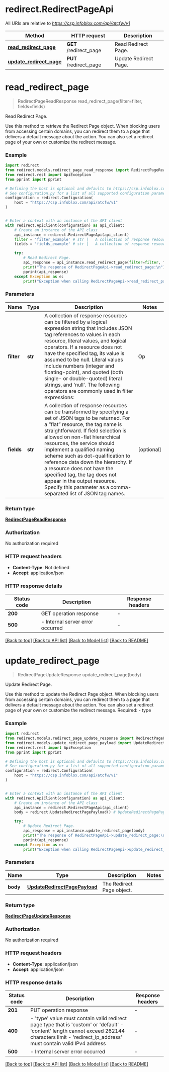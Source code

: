# redirect.RedirectPageApi

All URIs are relative to *https://csp.infoblox.com/api/atcfw/v1*

Method | HTTP request | Description
------------- | ------------- | -------------
[**read_redirect_page**](RedirectPageApi.md#read_redirect_page) | **GET** /redirect_page | Read Redirect Page.
[**update_redirect_page**](RedirectPageApi.md#update_redirect_page) | **PUT** /redirect_page | Update Redirect Page.


# **read_redirect_page**
> RedirectPageReadResponse read_redirect_page(filter=filter, fields=fields)

Read Redirect Page.

Use this method to retrieve the Redirect Page object.  When blocking users from accessing certain domains, you can redirect them to a page that delivers a default message about the action. You can also set a redirect page of your own or customize the redirect message. 

### Example


```python
import redirect
from redirect.models.redirect_page_read_response import RedirectPageReadResponse
from redirect.rest import ApiException
from pprint import pprint

# Defining the host is optional and defaults to https://csp.infoblox.com/api/atcfw/v1
# See configuration.py for a list of all supported configuration parameters.
configuration = redirect.Configuration(
    host = "https://csp.infoblox.com/api/atcfw/v1"
)


# Enter a context with an instance of the API client
with redirect.ApiClient(configuration) as api_client:
    # Create an instance of the API class
    api_instance = redirect.RedirectPageApi(api_client)
    filter = 'filter_example' # str |   A collection of response resources can be filtered by a logical expression string that includes JSON tag references to values in each resource, literal values, and logical operators. If a resource does not have the specified tag, its value is assumed to be null.  Literal values include numbers (integer and floating-point), and quoted (both single- or double-quoted) literal strings, and 'null'. The following operators are commonly used in filter expressions:  |  Op   |  Description               |  |  --   |  -----------               |  |  ==   |  Equal                     |  |  !=   |  Not Equal                 |  |  >    |  Greater Than              |  |   >=  |  Greater Than or Equal To  |  |  <    |  Less Than                 |  |  <=   |  Less Than or Equal To     |  |  and  |  Logical AND               |  |  ~    |  Matches Regex             |  |  !~   |  Does Not Match Regex      |  |  or   |  Logical OR                |  |  not  |  Logical NOT               |  |  ()   |  Groupping Operators       |         (optional)
    fields = 'fields_example' # str |   A collection of response resources can be transformed by specifying a set of JSON tags to be returned. For a “flat” resource, the tag name is straightforward. If field selection is allowed on non-flat hierarchical resources, the service should implement a qualified naming scheme such as dot-qualification to reference data down the hierarchy. If a resource does not have the specified tag, the tag does not appear in the output resource.  Specify this parameter as a comma-separated list of JSON tag names.         (optional)

    try:
        # Read Redirect Page.
        api_response = api_instance.read_redirect_page(filter=filter, fields=fields)
        print("The response of RedirectPageApi->read_redirect_page:\n")
        pprint(api_response)
    except Exception as e:
        print("Exception when calling RedirectPageApi->read_redirect_page: %s\n" % e)
```



### Parameters


Name | Type | Description  | Notes
------------- | ------------- | ------------- | -------------
 **filter** | **str**|   A collection of response resources can be filtered by a logical expression string that includes JSON tag references to values in each resource, literal values, and logical operators. If a resource does not have the specified tag, its value is assumed to be null.  Literal values include numbers (integer and floating-point), and quoted (both single- or double-quoted) literal strings, and &#39;null&#39;. The following operators are commonly used in filter expressions:  |  Op   |  Description               |  |  --   |  -----------               |  |  &#x3D;&#x3D;   |  Equal                     |  |  !&#x3D;   |  Not Equal                 |  |  &gt;    |  Greater Than              |  |   &gt;&#x3D;  |  Greater Than or Equal To  |  |  &lt;    |  Less Than                 |  |  &lt;&#x3D;   |  Less Than or Equal To     |  |  and  |  Logical AND               |  |  ~    |  Matches Regex             |  |  !~   |  Does Not Match Regex      |  |  or   |  Logical OR                |  |  not  |  Logical NOT               |  |  ()   |  Groupping Operators       |         | [optional] 
 **fields** | **str**|   A collection of response resources can be transformed by specifying a set of JSON tags to be returned. For a “flat” resource, the tag name is straightforward. If field selection is allowed on non-flat hierarchical resources, the service should implement a qualified naming scheme such as dot-qualification to reference data down the hierarchy. If a resource does not have the specified tag, the tag does not appear in the output resource.  Specify this parameter as a comma-separated list of JSON tag names.         | [optional] 

### Return type

[**RedirectPageReadResponse**](RedirectPageReadResponse.md)

### Authorization

No authorization required

### HTTP request headers

 - **Content-Type**: Not defined
 - **Accept**: application/json

### HTTP response details

| Status code | Description | Response headers |
|-------------|-------------|------------------|
**200** | GET operation response |  -  |
**500** |  - Internal server error occurred |  -  |

[[Back to top]](#) [[Back to API list]](../README.md#documentation-for-api-endpoints) [[Back to Model list]](../README.md#documentation-for-models) [[Back to README]](../README.md)

# **update_redirect_page**
> RedirectPageUpdateResponse update_redirect_page(body)

Update Redirect Page.

Use this method to update the Redirect Page object.  When blocking users from accessing certain domains, you can redirect them to a page that delivers a default message about the action. You can also set a redirect page of your own or customize the redirect message.  Required: - type 

### Example


```python
import redirect
from redirect.models.redirect_page_update_response import RedirectPageUpdateResponse
from redirect.models.update_redirect_page_payload import UpdateRedirectPagePayload
from redirect.rest import ApiException
from pprint import pprint

# Defining the host is optional and defaults to https://csp.infoblox.com/api/atcfw/v1
# See configuration.py for a list of all supported configuration parameters.
configuration = redirect.Configuration(
    host = "https://csp.infoblox.com/api/atcfw/v1"
)


# Enter a context with an instance of the API client
with redirect.ApiClient(configuration) as api_client:
    # Create an instance of the API class
    api_instance = redirect.RedirectPageApi(api_client)
    body = redirect.UpdateRedirectPagePayload() # UpdateRedirectPagePayload | The Redirect Page object.

    try:
        # Update Redirect Page.
        api_response = api_instance.update_redirect_page(body)
        print("The response of RedirectPageApi->update_redirect_page:\n")
        pprint(api_response)
    except Exception as e:
        print("Exception when calling RedirectPageApi->update_redirect_page: %s\n" % e)
```



### Parameters


Name | Type | Description  | Notes
------------- | ------------- | ------------- | -------------
 **body** | [**UpdateRedirectPagePayload**](UpdateRedirectPagePayload.md)| The Redirect Page object. | 

### Return type

[**RedirectPageUpdateResponse**](RedirectPageUpdateResponse.md)

### Authorization

No authorization required

### HTTP request headers

 - **Content-Type**: application/json
 - **Accept**: application/json

### HTTP response details

| Status code | Description | Response headers |
|-------------|-------------|------------------|
**201** | PUT operation response |  -  |
**400** |  - &#39;type&#39; value must contain valid redirect page type that is &#39;custom&#39; or &#39;default&#39; - &#39;content&#39; length cannot exceed 262144 characters limit - &#39;redirect_ip_address&#39; must contain valid IPv4 address |  -  |
**500** |  - Internal server error occurred |  -  |

[[Back to top]](#) [[Back to API list]](../README.md#documentation-for-api-endpoints) [[Back to Model list]](../README.md#documentation-for-models) [[Back to README]](../README.md)

